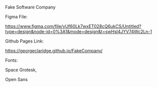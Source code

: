 Fake Software Company

Figma File:

https://www.figma.com/file/yUf60Lk7wxET028cQ6ukCS/Untitled?type=design&node-id=0%3A1&mode=design&t=swHsl4JYV74Wc2Ln-1

Github Pages Link:

https://georgeclaridge.github.io/FakeCompany/

Fonts:

Space Grotesk,

Open Sans

